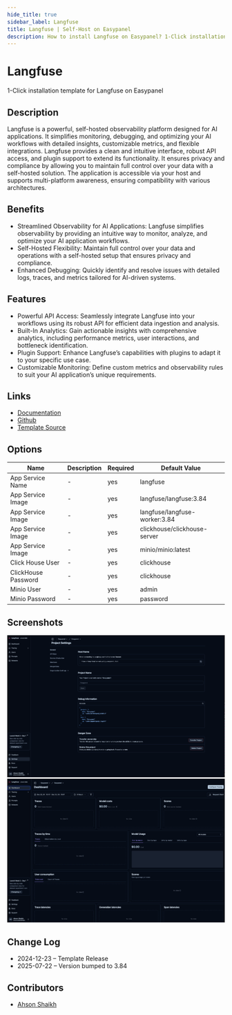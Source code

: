 ```yaml
---
hide_title: true
sidebar_label: Langfuse
title: Langfuse | Self-Host on Easypanel
description: How to install Langfuse on Easypanel? 1-Click installation template for Langfuse on Easypanel
---
```


<!-- generated -->

# Langfuse

1-Click installation template for Langfuse on Easypanel

## Description

Langfuse is a powerful, self-hosted observability platform designed for AI applications. It simplifies monitoring, debugging, and optimizing your AI workflows with detailed insights, customizable metrics, and flexible integrations. Langfuse provides a clean and intuitive interface, robust API access, and plugin support to extend its functionality. It ensures privacy and compliance by allowing you to maintain full control over your data with a self-hosted solution. The application is accessible via your host and supports multi-platform awareness, ensuring compatibility with various architectures.

## Benefits

- Streamlined Observability for AI Applications: Langfuse simplifies observability by providing an intuitive way to monitor, analyze, and optimize your AI application workflows.
- Self-Hosted Flexibility: Maintain full control over your data and operations with a self-hosted setup that ensures privacy and compliance.
- Enhanced Debugging: Quickly identify and resolve issues with detailed logs, traces, and metrics tailored for AI-driven systems.

## Features

- Powerful API Access: Seamlessly integrate Langfuse into your workflows using its robust API for efficient data ingestion and analysis.
- Built-In Analytics: Gain actionable insights with comprehensive analytics, including performance metrics, user interactions, and bottleneck identification.
- Plugin Support: Enhance Langfuse’s capabilities with plugins to adapt it to your specific use case.
- Customizable Monitoring: Define custom metrics and observability rules to suit your AI application’s unique requirements.

## Links

- [Documentation](https://langfuse.com/docs)
- [Github](https://github.com/langfuse/langfuse)
- [Template Source](https://github.com/easypanel-io/templates/tree/main/templates/langfuse)

## Options

Name | Description | Required | Default Value
-|-|-|-
App Service Name | - | yes | langfuse
App Service Image | - | yes | langfuse/langfuse:3.84
App Service Image | - | yes | langfuse/langfuse-worker:3.84
App Service Image | - | yes | clickhouse/clickhouse-server
App Service Image | - | yes | minio/minio:latest
Click House User | - | yes | clickhouse
ClickHouse Password | - | yes | clickhouse
Minio User | - | yes | admin
Minio Password | - | yes | password

## Screenshots

![Langfuse Screenshot](./assets/screenshot1.png)
![Langfuse Screenshot](./assets/screenshot2.png)

## Change Log

- 2024-12-23 – Template Release
- 2025-07-22 – Version bumped to 3.84

## Contributors

- [Ahson Shaikh](https://github.com/Ahson-Shaikh)
